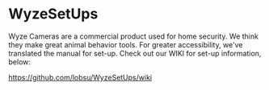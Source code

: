 # WyzeSetUps
Wyze Cameras are a commercial product used for home security. We think they make great animal behavior tools. For greater accessibility, we've translated the manual for set-up. Check out our WIKI for set-up information, below:

https://github.com/lobsu/WyzeSetUps/wiki
